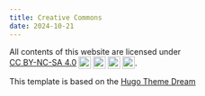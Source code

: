 ```yaml
---
title: Creative Commons
date: 2024-10-21
---
```


All contents of this website are licensed
under <a href="https://creativecommons.org/licenses/by-nc-sa/4.0/?ref=chooser-v1" target="_blank" rel="license noopener noreferrer" style="display: inline-flex; align-items: center; gap: 0.25rem; text-decoration: underline;">
CC BY-NC-SA
4.0<img style="height:22px; margin-top: 0; margin-bottom: 0;" src="https://mirrors.creativecommons.org/presskit/icons/cc.svg?ref=chooser-v1" alt=""><img style="height:22px; margin-top: 0; margin-bottom: 0;" src="https://mirrors.creativecommons.org/presskit/icons/by.svg?ref=chooser-v1" alt=""><img style="height:22px; margin-top: 0; margin-bottom: 0;" src="https://mirrors.creativecommons.org/presskit/icons/nc.svg?ref=chooser-v1" alt=""><img style="height:22px; margin-top: 0; margin-bottom: 0;" src="https://mirrors.creativecommons.org/presskit/icons/sa.svg?ref=chooser-v1" alt=""></a>.

This template is based on the [Hugo Theme Dream](https://g1en.site/hugo-theme-dream)
